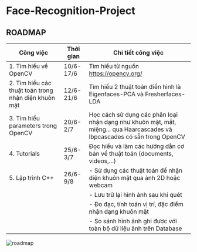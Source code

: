 # Face-Recognition-Project
## ROADMAP
|Công việc                         |Thời gian|Chi tiết công việc                                   |
|----------------------------------|------------------|-----------------------------------------------------|
|1. Tìm hiểu về OpenCV                       |10/6-17/6| Tìm hiểu từ nguồn https://opencv.org/                             |
|2. Tìm hiểu các thuật toán trong nhận diện khuôn mặt  |12/6-21/6|Tìm hiểu 2 thuật toán điển hình là Eigenfaces-PCA và Fresherfaces-LDA|   
|3. Tìm hiểu parameters trong OpenCV|20/6-2/7|Học cách sử dụng các phân loại nhận dạng như khuôn mặt, mắt, miệng... qua Haarcascades và lbpcascades có sẵn trong OpenCV|
|4. Tutorials|25/6-3/7|Đọc hiểu và làm các hướng dẫn cơ bản về thuật toán (documents, videos,...)|
|5. Lập trình C++|26/6-9/8|- Sử dụng các thuật toán để nhận diện khuôn mặt qua ảnh 2D hoặc webcam |
|||- Lưu trữ lại hình ảnh sau khi quét|
|||- Đo đạc, tính toán vị trí, đặc điểm nhận dạng khuôn mặt|
|||- So sánh hình ảnh ghi được với toàn bộ dữ liệu ảnh trên Database|


![roadmap](https://user-images.githubusercontent.com/38566092/59320612-38406380-8cf9-11e9-9d05-01213030954b.PNG)




